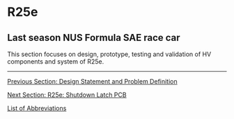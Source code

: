 # R25e

## Last season NUS Formula SAE race car
This section focuses on design, prototype, testing and validation of HV components and system of R25e.

---

[Previous Section: Design Statement and Problem Definition](../design-statement-and-problem-definition.md)

[Next Section: R25e: Shutdown Latch PCB](shutdown-latch.md)  

[List of Abbreviations](list-of-abbrev.md)